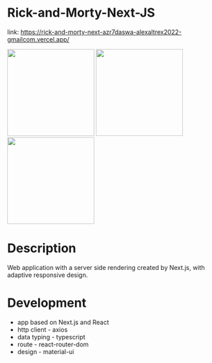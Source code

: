# Rick-and-Morty-Next-JS
link: https://rick-and-morty-next-azr7daswa-alexaltrex2022-gmailcom.vercel.app/

<img src="https://user-images.githubusercontent.com/56224288/162620125-5069a6e6-3676-481c-9777-d026d9c52651.jpg" height="200">
<img src="https://user-images.githubusercontent.com/56224288/162620126-e46dbe2a-8a8d-4b92-8bd8-6c602c0e63f3.jpg" height="200">
<img src="https://user-images.githubusercontent.com/56224288/162620128-12fdc171-38d5-41d5-a3bb-cedfd11d5397.jpg" height="200">

# Description
Web application with a server side rendering created by Next.js, with adaptive responsive design.

# Development
* app based on Next.js and React
* http client - axios
* data typing - typescript
* route - react-router-dom
* design - material-ui
